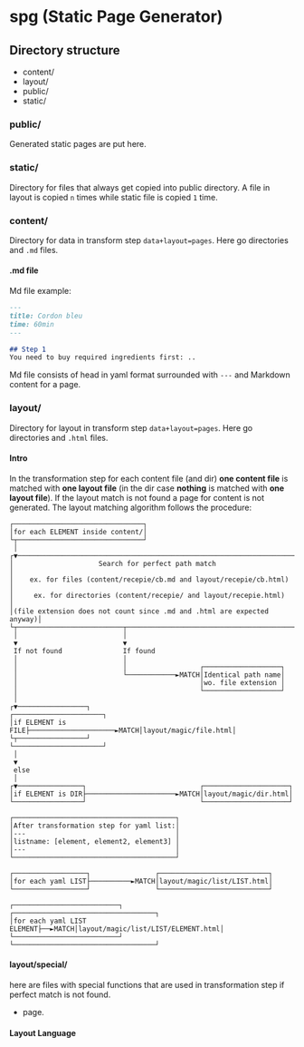 # spg (Static Page Generator)

## Directory structure

- content/
- layout/
- public/
- static/

### public/
Generated static pages are put here.

### static/
Directory for files that always get copied into public directory. A file in layout is copied `n` times while static file is copied `1` time.

### content/
Directory for data in transform step `data+layout=pages`. Here go directories and `.md` files.
#### .md file
Md file example:
```md
---
title: Cordon bleu
time: 60min
---

## Step 1
You need to buy required ingredients first: ..
```

Md file consists of head in yaml format surrounded with `---` and Markdown content for a page.

### layout/
Directory for layout in transform step `data+layout=pages`. Here go directories and `.html` files.
#### Intro
In the transformation step for each content file (and dir) **one content file** is matched with **one layout file** (in the dir case **nothing** is matched with **one layout file**). If the layout match is not found a page for content is not generated. The layout matching algorithm follows the procedure:
```
┌────────────────────────────────┐                                       
│for each ELEMENT inside content/│                                       
└┬───────────────────────────────┘                                       
 │                                                                       
┌▼──────────────────────────────────────────────────────────────────────┐
│                     Search for perfect path match                     │
│    ex. for files (content/recepie/cb.md and layout/recepie/cb.html)   │
│     ex. for directories (content/recepie/ and layout/recepie.html)    │
│(file extension does not count since .md and .html are expected anyway)│
└┬──────────────────────────┬───────────────────────────────────────────┘
 │                          │                                            
 ▼                          ▼                                            
 If not found               If found                                     
 │                          │                                            
 │                          │                  ┌───────────────────┐     
 │                          └────────────►MATCH│Identical path name│     
 │                                             │wo. file extension │     
 │                                             └───────────────────┘     
 │                                                                       
┌▼─────────────────┐                           ┌──────────────────────┐  
│if ELEMENT is FILE├─────────────────────►MATCH│layout/magic/file.html│  
└┬─────────────────┘                           └──────────────────────┘  
 │                                                                       
 ▼                                                                       
 else                                                                    
 │                                                                       
┌▼────────────────┐                            ┌─────────────────────┐   
│if ELEMENT is DIR├──────────────────────►MATCH│layout/magic/dir.html│   
└─────────────────┘                            └─────────────────────┘   
                                                                         
┌────────────────────────────────────────┐                               
│After transformation step for yaml list:│                               
│---                                     │                               
│listname: [element, element2, element3] │                               
│---                                     │                               
└────────────────────────────────────────┘                               
                                                                         
┌──────────────────┐                ┌───────────────────────────┐        
│for each yaml LIST├──────────►MATCH│layout/magic/list/LIST.html│        
└──────────────────┘                └───────────────────────────┘        
                                                                         
┌──────────────────────────┐        ┌───────────────────────────────────┐
│for each yaml LIST ELEMENT├──►MATCH│layout/magic/list/LIST/ELEMENT.html│
└──────────────────────────┘        └───────────────────────────────────┘
```
#### layout/special/
here are files with special functions that are used in transformation step if perfect match is not found.
- page.
#### Layout Language
